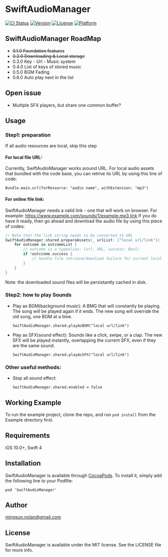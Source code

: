 # SwiftAudioManager

[![CI Status](https://img.shields.io/travis/sunming@udel.edu/SwiftAudioManager.svg?style=flat)](https://travis-ci.org/sunming@udel.edu/SwiftAudioManager)
[![Version](https://img.shields.io/cocoapods/v/SwiftAudioManager.svg?style=flat)](https://cocoapods.org/pods/SwiftAudioManager)
[![License](https://img.shields.io/cocoapods/l/SwiftAudioManager.svg?style=flat)](https://cocoapods.org/pods/SwiftAudioManager)
[![Platform](https://img.shields.io/cocoapods/p/SwiftAudioManager.svg?style=flat)](https://cocoapods.org/pods/SwiftAudioManager)

## SwiftAudioManager RoadMap
- ~~0.1.0 Foundation features~~
- ~~0.2.0 Downloading & Local storage~~
- 0.3.0 Key - Url - Music system
- 0.4.0 List of keys of stored music
- 0.5.0 BGM Fading
- 0.6.0 Auto play next in the list

## Open issue
+ Multiple SFX players, but share one common buffer?

## Usage
### Step1: preparation
If all audio resources are local, skip this step

#### For local file URL:
Currently, SwiftAudioManager works around URL. For local audio assets that bundled with the code base, you can retrive its URL by using this line of code:
```
Bundle.main.url(forResource: "audio name", withExtension: "mp3")
```

#### For online file link:
SwiftAudioManager needs a valid link - one that will work on browser. For example:
[https://www.example.com/sounds/1/example.mp3 link](https://www.example.com/sounds/1/example.mp3)
If you do have it ready, then go ahead and download the audio file by using this piece of codes:
```Swift
// Note that the link string needs to be converted to URL
SwiftAudioManager.shared.prepareAssets(_ urlList: ["local url/link"]) { outcomeList in
	for outcome in outcomeList {
		// outcome is a typealias: (url: URL, success: Bool)
		if !outccome.success {
			// handle file retrieve/download failure for current local url/link
		}
	}
}
```
Note: the downloaded sound files will be persistantly cached in disk.

### Step2: how to play Sounds
- Play as BGM(background music):
    A BMG that will constantly be playing. The song will be played again if it ends. The new song will override the old song, one BGM at a time.
    ```
    SwiftAudioManager.shared.playAsBGM("local url/link")
    ```
- Play as SFX(sound effect):
    Sounds like a click, swipe, or a clap. The new SFX will be played instantly, overlapping the current SFX, even if they are the same sound.
    ```
    SwiftAudioManager.shared.playAsSFX("local url/link")
    ```

### Other useful methods:
- Stop all sound effect:
    ```
    SwiftAudioManager.shared.enabled = false
    ```

## Working Example

To run the example project, clone the repo, and run `pod install` from the Example directory first.

## Requirements
iOS 10.0+, Swift 4

## Installation

SwiftAudioManager is available through [CocoaPods](https://cocoapods.org). To install
it, simply add the following line to your Podfile:

```
pod 'SwiftAudioManager'
```

## Author

mingsun.nolan@gmail.com

## License

SwiftAudioManager is available under the MIT license. See the LICENSE file for more info.
